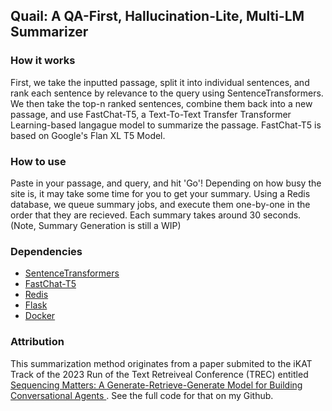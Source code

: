 ## Quail: A QA-First, Hallucination-Lite, Multi-LM Summarizer 
### How it works
First, we take the inputted passage, split it into individual sentences, and rank each sentence by relevance to the query using SentenceTransformers. We then take the top-n ranked sentences, combine them back into a new passage, and use FastChat-T5, a Text-To-Text Transfer Transformer Learning-based langague model to summarize the passage. FastChat-T5 is based on Google's Flan XL T5 Model.
### How to use
Paste in your passage, and query, and hit 'Go'! Depending on how busy the site is, it may take some time for you to get your summary. Using a Redis database, we queue summary jobs, and execute them one-by-one in the order that they are recieved. Each summary takes around 30 seconds. (Note, Summary Generation is still a WIP)
### Dependencies
- [SentenceTransformers](https://www.sbert.net/)
- [FastChat-T5](https://huggingface.co/lmsys/fastchat-t5-3b-v1.0)
- [Redis](https://redis.io/)
- [Flask](https://flask.palletsprojects.com/en/3.0.x/)
- [Docker](https://www.docker.com/)
### Attribution
This summarization method originates from a paper submited to the iKAT Track of the 2023 Run of the Text Retreiveal Conference (TREC) entitled [Sequencing Matters: A Generate-Retrieve-Generate Model for Building Conversational Agents
](https://arxiv.org/abs/2311.09513). See the full code for that on my Github.
